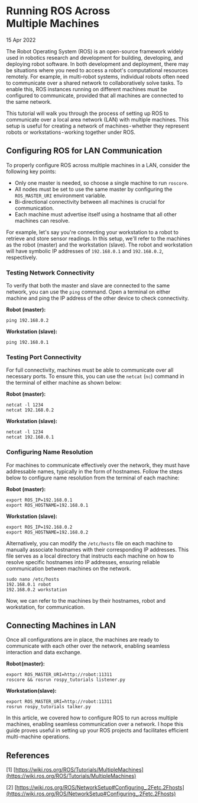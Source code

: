 # Running ROS Across Multiple Machines

15 Apr 2022

The Robot Operating System (ROS) is an open-source framework widely used in robotics research and development for building, developing, and deploying robot software. In both development and deployment, there may be situations where you need to access a robot's computational resources remotely. For example, in multi-robot systems, individual robots often need to communicate over a shared network to collaboratively solve tasks. To enable this, ROS instances running on different machines must be configured to communicate, provided that all machines are connected to the same network.

This tutorial will walk you through the process of setting up ROS to communicate over a local area network (LAN) with multiple machines. This setup is useful for creating a network of machines - whether they represent robots or workstations - working together under ROS.

## Configuring ROS for LAN Communication

To properly configure ROS across multiple machines in a LAN, consider the following key points:
* Only one master is needed, so choose a single machine to run `roscore`.
* All nodes must be set to use the same master by configuring the `ROS_MASTER_URI` environment variable.
* Bi-directional connectivity between all machines is crucial for communication.
* Each machine must advertise itself using a hostname that all other machines can resolve.

For example, let's say you're connecting your workstation to a robot to retrieve and store sensor readings. In this setup, we'll refer to the machines as the robot (master) and the workstation (slave). The robot and workstation will have symbolic IP addresses of `192.168.0.1` and `192.168.0.2`, respectively.

### Testing Network Connectivity

To verify that both the master and slave are connected to the same network, you can use the `ping` command. Open a terminal on either machine and ping the IP address of the other device to check connectivity.

**Robot (master):**
    
    ping 192.168.0.2
**Workstation (slave):**

    ping 192.168.0.1

### Testing Port Connectivity

For full connectivity, machines must be able to communicate over all necessary ports. To ensure this, you can use the `netcat` (`nc`) command in the terminal of either machine as shown below:

**Robot (master):**
    
    netcat -l 1234
    netcat 192.168.0.2

**Workstation (slave):** 

    netcat -l 1234
    netcat 192.168.0.1

### Configuring Name Resolution

For machines to communicate effectively over the network, they must have addressable names, typically in the form of hostnames. Follow the steps below to configure name resolution from the terminal of each machine:

**Robot (master):**

    export ROS_IP=192.168.0.1
    export ROS_HOSTNAME=192.168.0.1

**Workstation (slave):**

    export ROS_IP=192.168.0.2
    export ROS_HOSTNAME=192.168.0.2

Alternatively, you can modify the `/etc/hosts` file on each machine to manually associate hostnames with their corresponding IP addresses. This file serves as a local directory that instructs each machine on how to resolve specific hostnames into IP addresses, ensuring reliable communication between machines on the network.

    sudo nano /etc/hosts
    192.168.0.1 robot
    192.168.0.2 workstation

Now, we can refer to the machines by their hostnames, robot and workstation, for communication.

## Connecting Machines in LAN

Once all configurations are in place, the machines are ready to communicate with each other over the network, enabling seamless interaction and data exchange.

**Robot (master):**

    export ROS_MASTER_URI=http://robot:11311 
    roscore && rosrun rospy_tutorials listener.py

**Workstation (slave):**

    export ROS_MASTER_URI=http://robot:11311 
    rosrun rospy_tutorials talker.py

In this article, we covered how to configure ROS to run across multiple machines, enabling seamless communication over a network. I hope this guide proves useful in setting up your ROS projects and facilitates efficient multi-machine operations.

## References

[1] [https://wiki.ros.org/ROS/Tutorials/MultipleMachines](https://wiki.ros.org/ROS/Tutorials/MultipleMachines)

[2] [https://wiki.ros.org/ROS/NetworkSetup#Configuring_.2Fetc.2Fhosts](https://wiki.ros.org/ROS/NetworkSetup#Configuring_.2Fetc.2Fhosts)